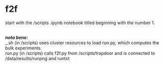 # f2f

start with the /scripts .ipynb notebook titled beginning with the number 1.<br><br>

<i><b>nota bene: </i></b><br>
 _.sh (in /scripts) uses cluster resources to load run.py, which computes the bulk experiments. <br>
 run.py (in /scripts) calls f2f.py from /scripts/trapdoor and is connected to /data/results/runpng and runtxt
